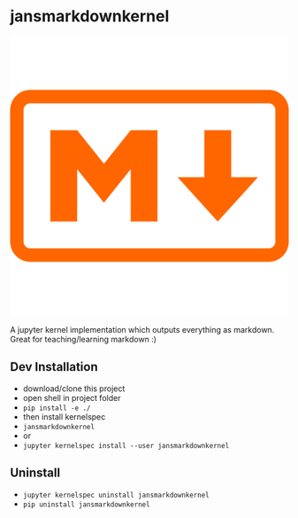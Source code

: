 # jansmarkdownkernel

![Logo](jansmarkdownkernel/logo-svg.svg)

A jupyter kernel implementation which outputs everything as markdown.
Great for teaching/learning markdown :)

## Dev Installation

- download/clone this project
- open shell in project folder
- `pip install -e ./`
- then install kernelspec
- `jansmarkdownkernel`
- or
- `jupyter kernelspec install --user jansmarkdownkernel`

## Uninstall

- `jupyter kernelspec uninstall jansmarkdownkernel`
- `pip uninstall jansmarkdownkernel`
